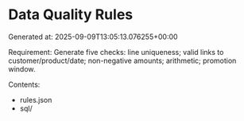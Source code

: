 # Data Quality Rules

Generated at: 2025-09-09T13:05:13.076255+00:00

Requirement: Generate five checks: line uniqueness; valid links to customer/product/date; non-negative amounts; arithmetic; promotion window.

Contents:
- rules.json
- sql/
